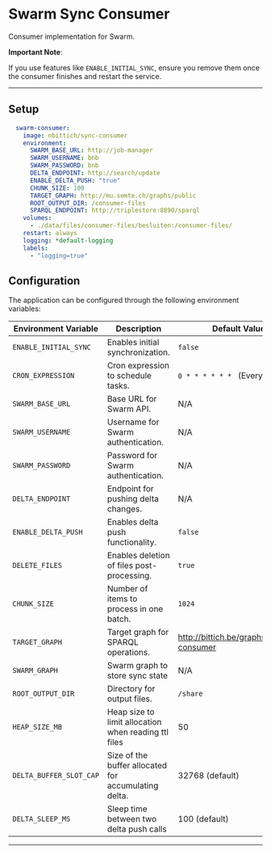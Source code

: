 # Swarm Sync Consumer

Consumer implementation for Swarm.

**Important Note**:

If you use features like `ENABLE_INITIAL_SYNC`,
ensure you remove them once the consumer finishes and restart the service.

---

## Setup

```yml
  swarm-consumer:
    image: nbittich/sync-consumer
    environment:
      SWARM_BASE_URL: http://job-manager
      SWARM_USERNAME: bnb
      SWARM_PASSWORD: bnb
      DELTA_ENDPOINT: http://search/update
      ENABLE_DELTA_PUSH: "true"
      CHUNK_SIZE: 100
      TARGET_GRAPH: http://mu.semte.ch/graphs/public
      ROOT_OUTPUT_DIR: /consumer-files
      SPARQL_ENDPOINT: http://triplestore:8890/sparql
    volumes:
      - ./data/files/consumer-files/besluiten:/consumer-files/
    restart: always
    logging: *default-logging
    labels:
      - "logging=true"
```

## Configuration

The application can be configured through the following environment variables:

| **Environment Variable** | **Description**                                      | **Default Value**                       | **Required** |
| ------------------------ | ---------------------------------------------------- | --------------------------------------- | ------------ |
| `ENABLE_INITIAL_SYNC`    | Enables initial synchronization.                     | `false`                                 | No           |
| `CRON_EXPRESSION`        | Cron expression to schedule tasks.                   | `0 * * * * * * ` (Every hour)           | No           |
| `SWARM_BASE_URL`         | Base URL for Swarm API.                              | N/A                                     | Yes          |
| `SWARM_USERNAME`         | Username for Swarm authentication.                   | N/A                                     | Yes          |
| `SWARM_PASSWORD`         | Password for Swarm authentication.                   | N/A                                     | Yes          |
| `DELTA_ENDPOINT`         | Endpoint for pushing delta changes.                  | N/A                                     | No           |
| `ENABLE_DELTA_PUSH`      | Enables delta push functionality.                    | `false`                                 | No           |
| `DELETE_FILES`           | Enables deletion of files post-processing.           | `true`                                  | No           |
| `CHUNK_SIZE`             | Number of items to process in one batch.             | `1024`                                  | No           |
| `TARGET_GRAPH`           | Target graph for SPARQL operations.                  | http://bittich.be/graphs/swarm-consumer | No           |
| `SWARM_GRAPH`            | Swarm graph to store sync state                      | N/A                                     | Yes          |
| `ROOT_OUTPUT_DIR`        | Directory for output files.                          | `/share`                                | No           |
| `HEAP_SIZE_MB`           | Heap size to limit allocation when reading ttl files | 50                                      | No           |
| `DELTA_BUFFER_SLOT_CAP`  | Size of the buffer allocated for accumulating delta. | 32768 (default)                         | No           |
| `DELTA_SLEEP_MS`         | Sleep time between two delta push calls              | 100 (default)                           | No           |

---
